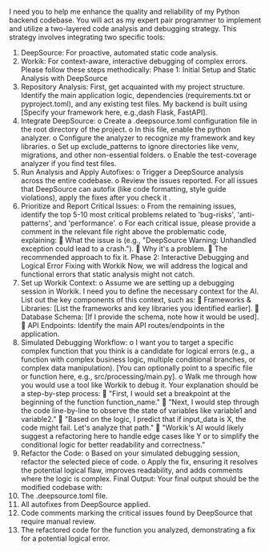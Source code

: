I need you to help me enhance the quality and reliability of my Python backend codebase. You will act as my expert pair programmer to implement and utilize a two-layered code analysis and debugging strategy.
This strategy involves integrating two specific tools:
1.	DeepSource: For proactive, automated static code analysis.
2.	Workik: For context-aware, interactive debugging of complex errors.
Please follow these steps methodically:
Phase 1: Initial Setup and Static Analysis with DeepSource
1.	Repository Analysis: First, get acquainted with my project structure. Identify the main application logic, dependencies (requirements.txt or pyproject.toml), and any existing test files. My backend is built using [Specify your framework here, e.g.,dash Flask, FastAPI].
2.	Integrate DeepSource:
o	Create a .deepsource.toml configuration file in the root directory of the project.
o	In this file, enable the python analyzer.
o	Configure the analyzer to recognize my framework and key libraries.
o	Set up exclude_patterns to ignore directories like venv, migrations, and other non-essential folders.
o	Enable the test-coverage analyzer if you find test files.
3.	Run Analysis and Apply Autofixes:
o	Trigger a DeepSource analysis across the entire codebase.
o	Review the issues reported. For all issues that DeepSource can autofix (like code formatting, style guide violations), apply the fixes after you check it .
4.	Prioritize and Report Critical Issues:
o	From the remaining issues, identify the top 5-10 most critical problems related to 'bug-risks', 'anti-patterns', and 'performance'.
o	For each critical issue, please provide a comment in the relevant file right above the problematic code, explaining:
	What the issue is (e.g., "DeepSource Warning: Unhandled exception could lead to a crash.").
	Why it's a problem.
	The recommended approach to fix it.
Phase 2: Interactive Debugging and Logical Error Fixing with Workik
Now, we will address the logical and functional errors that static analysis might not catch.
1.	Set up Workik Context:
o	Assume we are setting up a debugging session in Workik. I need you to define the necessary context for the AI. List out the key components of this context, such as:
	Frameworks & Libraries: [List the frameworks and key libraries you identified earlier].
	Database Schema: [If I provide the schema, note how it would be used].
	API Endpoints: Identify the main API routes/endpoints in the application.
2.	Simulated Debugging Workflow:
o	I want you to target a specific complex function that you think is a candidate for logical errors (e.g., a function with complex business logic, multiple conditional branches, or complex data manipulation). [You can optionally point to a specific file or function here, e.g., src/processing/main.py].
o	Walk me through how you would use a tool like Workik to debug it. Your explanation should be a step-by-step process:
	"First, I would set a breakpoint at the beginning of the function function_name."
	"Next, I would step through the code line-by-line to observe the state of variables like variable1 and variable2."
	"Based on the logic, I predict that if input_data is X, the code might fail. Let's analyze that path."
	"Workik's AI would likely suggest a refactoring here to handle edge cases like Y or to simplify the conditional logic for better readability and correctness."
3.	Refactor the Code:
o	Based on your simulated debugging session, refactor the selected piece of code.
o	Apply the fix, ensuring it resolves the potential logical flaw, improves readability, and adds comments where the logic is complex.
Final Output:
Your final output should be the modified codebase with:
1.	The .deepsource.toml file.
2.	All autofixes from DeepSource applied.
3.	Code comments marking the critical issues found by DeepSource that require manual review.
4.	The refactored code for the function you analyzed, demonstrating a fix for a potential logical error.


